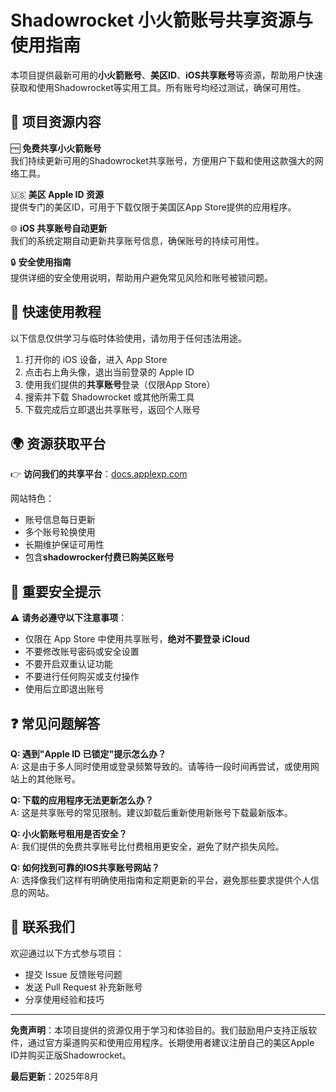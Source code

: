 # Shadowrocket 小火箭账号共享资源与使用指南

本项目提供最新可用的**小火箭账号**、**美区ID**、**iOS共享账号**等资源，帮助用户快速获取和使用Shadowrocket等实用工具。所有账号均经过测试，确保可用性。

## 📲 项目资源内容

🆓 **免费共享小火箭账号**  
我们持续更新可用的Shadowrocket共享账号，方便用户下载和使用这款强大的网络工具。

🇺🇸 **美区 Apple ID 资源**  
提供专门的美区ID，可用于下载仅限于美国区App Store提供的应用程序。

🌐 **iOS 共享账号自动更新**  
我们的系统定期自动更新共享账号信息，确保账号的持续可用性。

🔒 **安全使用指南**  
提供详细的安全使用说明，帮助用户避免常见风险和账号被锁问题。

## 🚀 快速使用教程

以下信息仅供学习与临时体验使用，请勿用于任何违法用途。

1.  打开你的 iOS 设备，进入 App Store
2.  点击右上角头像，退出当前登录的 Apple ID
3.  使用我们提供的**共享账号**登录（仅限App Store）
4.  搜索并下载 Shadowrocket 或其他所需工具
5.  下载完成后立即退出共享账号，返回个人账号

## 🌍 资源获取平台

👉 **访问我们的共享平台**：[docs.applexp.com](https://docs.applexp.com/free-accounts/Shadowrocket)


网站特色：
- 账号信息每日更新
- 多个账号轮换使用
- 长期维护保证可用性
- 包含**shadowrocker付费已购美区账号**

## 🛑 重要安全提示

⚠️ **请务必遵守以下注意事项**：

- 仅限在 App Store 中使用共享账号，**绝对不要登录 iCloud**
- 不要修改账号密码或安全设置
- 不要开启双重认证功能
- 不要进行任何购买或支付操作
- 使用后立即退出账号

## ❓ 常见问题解答

**Q: 遇到"Apple ID 已锁定"提示怎么办？**  
A: 这是由于多人同时使用或登录频繁导致的。请等待一段时间再尝试，或使用网站上的其他账号。

**Q: 下载的应用程序无法更新怎么办？**  
A: 这是共享账号的常见限制。建议卸载后重新使用新账号下载最新版本。

**Q: 小火箭账号租用是否安全？**  
A: 我们提供的免费共享账号比付费租用更安全，避免了财产损失风险。

**Q: 如何找到可靠的IOS共享账号网站？**  
A: 选择像我们这样有明确使用指南和定期更新的平台，避免那些要求提供个人信息的网站。

## 📧 联系我们

欢迎通过以下方式参与项目：
- 提交 Issue 反馈账号问题
- 发送 Pull Request 补充新账号
- 分享使用经验和技巧

---

**免责声明**：本项目提供的资源仅用于学习和体验目的。我们鼓励用户支持正版软件，通过官方渠道购买和使用应用程序。长期使用者建议注册自己的美区Apple ID并购买正版Shadowrocket。

**最后更新**：2025年8月
